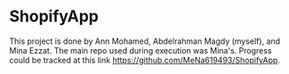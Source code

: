 # ShopifyApp

This project is done by Ann Mohamed, Abdelrahman Magdy (myself), and Mina Ezzat. The main repo used during execution was Mina's. Progress could be tracked at this link https://github.com/MeNa619493/ShopifyApp.
